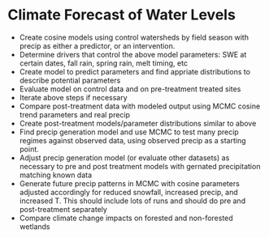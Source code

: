 # Climate Forecast of Water Levels

- Create cosine models using control watersheds by field season with precip as
either a predictor, or an intervention.  
- Determine drivers that control the above model parameters: SWE at certain
dates, fall rain, spring rain, melt timing, etc  
- Create model to predict parameters and find appriate distributions to describe
potential parameters  
- Evaluate model on control data and on pre-treatment treated sites
- Iterate above steps if necessary  
- Compare post-treatment data with modeled output using MCMC cosine trend
parameters and real precip  
- Create post-treatment models/parameter distributions similar to above  
- Find precip generation model and use MCMC to test many precip regimes against
observed data, using observed precip as a starting point.  
- Adjust precip generation model (or evaluate other datasets) as necessary to
pre and post treatment models with gernated precipitation matching known data  
- Generate future precip patterns in MCMC with cosine parameters adjusted
accordingly for reduced snowfall, increased precip, and increased T. This
should include lots of runs and should do pre and post-treatment separately
- Compare climate change impacts on forested and non-forested wetlands
